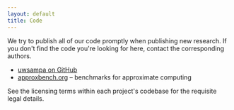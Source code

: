 ```yaml
---
layout: default
title: Code
---
```

We try to publish all of our code promptly when publishing new research.  If
you don't find the code you're looking for here, contact the corresponding
authors.

 * [uwsampa on GitHub](https://github.com/uwsampa/)
 * [approxbench.org](http://approxbench.org/) &ndash; benchmarks for
   approximate computing

See the licensing terms within each project's codebase for the requisite legal
details.
